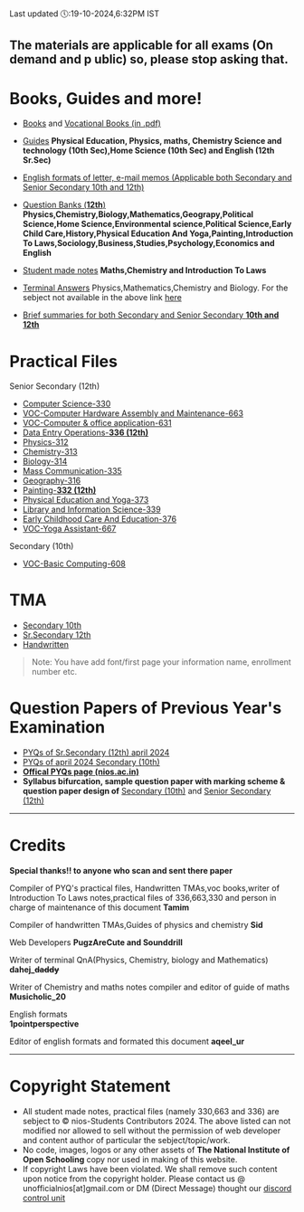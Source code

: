Last updated 🕔:19-10-2024,6:32PM IST

The materials are applicable for all exams (On demand and p
ublic) so, please stop asking that.
----
# Books, Guides and more!
- [Books](https://nios.ac.in/online-course-material.aspx) and [Vocational Books (in .pdf)](https://drive.google.com/drive/folders/10yjMKD5XLDjPqNbYba6V1nL-EvabkRTi)

- [Guides](https://drive.google.com/drive/folders/1Y4fr5EDyuxpoapeeQHkqvkki11fdBeZV)
**Physical Education, Physics, maths, Chemistry Science and technology (10th Sec),Home Science (10th Sec)  and English (12th Sr.Sec)**
- [English formats of letter, e-mail memos (Applicable both Secondary and Senior Secondary 10th and 12th)](https://drive.google.com/file/d/16_x7g3z3xabTg_a1eRRZBhVV8LLhFiD1/view?usp=drivesdk)

- [Question Banks (**12th**)](https://drive.google.com/drive/folders/1BUGHbC5k6UpgkfrdY3FWd47MzJ0SJM8r) **Physics,Chemistry,Biology,Mathematics,Geograpy,Political Science,Home Science,Environmental science,Political Science,Early Child Care,History,Physical Education And Yoga,Painting,Introduction To Laws,Sociology,Business,Studies,Psychology,Economics and English**
- [Student made notes](https://drive.google.com/drive/folders/1vXLyIQTRAoP_jEQ0eZRUijmr0Wnux_dn)
**Maths,Chemistry and Introduction To Laws**

- [Terminal Answers](https://drive.google.com/drive/folders/13pAmRsJ2DFe5P_mV6QdmGonMpWq5Upwd) Physics,Mathematics,Chemistry and Biology. For the sebject not available in the above link [here](https://brainly.in)
- [Brief summaries for both Secondary and Senior Secondary **10th and 12th**](https://www.flexiprep.com/NIOS-Notes/)

# Practical Files
Senior Secondary (12th) 
- [Computer Science-330](https://drive.google.com/drive/folders/1B4LC8LNbWwBj6i1u6VBKf4LzDcfGD1UX)
- [VOC-Computer Hardware Assembly and Maintenance-663](https://drive.google.com/drive/folders/1FePkpftsoo63xWzrQDX6mFYVivPkb4kL)
- [VOC-Computer & office application-631](https://drive.google.com/file/d/165UaWHD_6GEG8igXil3k7Fgi5tymbXJT/view?usp=drivesdk)
- [Data Entry Operations-**336 (12th)**](https://drive.google.com/drive/folders/1K5O8mtX-NXT-ezFsqh3ZsA0IdrJQ1SeU)
- [Physics-312](https://drive.google.com/file/d/1Tch83yqj_tKsHOzExcl1dMGCxSJKvAYb/view?usp=drivesdk)
- [Chemistry-313](https://drive.google.com/file/d/1ztU0LXRhlxP-Vztslwhh9-51Wjxn20wo/view?usp=drivesdk)
- [Biology-314](https://drive.google.com/file/d/1ooRji1IkWJ8OwPGnSqkMkPk2jmSSuXRX/view?usp=drivesdk)
- [Mass Communication-335](https://drive.google.com/file/d/15yFRnuislqd8L_Yy6Adln0mi6UWXmYlz/view?usp=drivesdk)
- [Geography-316](https://drive.google.com/file/d/1siXW5NvqsjoItMmtHnW98jb6g0BAKUks/view?usp=drivesdk)
- [Painting-**332 (12th)**](https://drive.google.com/file/d/1iTsm4f8ilwStpYmSv8-LD32YoY1erlgs/view?usp=drivesdk)
- [Physical Education and Yoga-373](https://drive.google.com/file/d/1uP8wLf8CWOa2ycGFyqpOtNuiWZMc2hdS/view?usp=drivesdk)
- [Library and Information Science-339](https://drive.google.com/drive/folders/1gmlUhPul53yaXm4eWGqQygnX_KgIJNpB)
- [Early Childhood Care And Education-376](https://drive.google.com/drive/folders/1gmlUhPul53yaXm4eWGqQygnX_KgIJNpB)
- [VOC-Yoga Assistant-667](https://drive.google.com/drive/folders/1ow4Bpx6-tR8tT2IXnFFX7AwAJpyj7sy2)

Secondary (10th)
- [VOC-Basic Computing-608](https://drive.google.com/file/d/1ByDCX_yhvUg-SXHroICBEaNCUzaPHwYI/view?usp=drivesdk)
# TMA
- [Secondary 10th](https://drive.google.com/drive/folders/1jvxqUL-eb--M7UuknJfnYwwLbWdYifCB)
- [Sr.Secondary 12th](https://drive.google.com/drive/folders/1lgKI4azmOY9-DN0Zln9z8rwQw7pZ3mGq)
- [Handwritten](https://drive.google.com/drive/folders/1eFHUKAtpzh-rBjDm4k4zfn3_AZmu0Byh)
> Note: You have add font/first page your information name, enrollment number etc.
# Question Papers of Previous Year's Examination
- [PYQs of Sr.Secondary (12th) april 2024](https://drive.google.com/drive/folders/1pPiI4xloWBmxJ05zej-b-WDO2KzyKlnr)
- [PYQs of april 2024 Secondary (10th)](https://drive.google.com/drive/folders/1TeVxkTpZndUQNLPmUMGjQaekqa6-D7QC) 
- [**Offical PYQs page (nios.ac.in)**](https://nios.ac.in/student-information-section/question-paper-of-previous-year-examination-academic.aspx)
- **Syllabus bifurcation, sample question paper with marking scheme & question paper design of** [Secondary (10th)](https://nios.ac.in/online-course-material/secondary-courses.aspx) and [Senior Secondary (12th)](https://nios.ac.in/online-course-material/sr-secondary-courses.aspx) 

_______________
# Credits 
**Special thanks!! to anyone who scan and sent there paper**

Compiler of PYQ's practical files, Handwritten TMAs,voc books,writer of Introduction To Laws notes,practical files of 336,663,330 and person in charge of maintenance of this document 
**Tamim**

Compiler of handwritten TMAs,Guides of physics and chemistry
**Sid**

Web Developers
**PugzAreCute and Sounddrill**

Writer of terminal QnA(Physics, Chemistry, biology and Mathematics) **dahej_~~daddy~~**

Writer of Chemistry and maths notes compiler and editor of guide of maths 
**Musicholic_20**

English formats             
**1pointperspective**

Editor of english formats and formated this document 
**aqeel_ur**
_______________

# Copyright Statement

* All  student made notes, practical files (namely 330,663 and 336) are sebject to © nios-Students Contributors 2024. The above listed can not
modified nor allowed to sell without the permission of web developer and content author of particular the sebject/topic/work.
* No code, images, logos or any other assets of **The National
Institute of Open Schooling** copy nor used in making of this website.
* If copyright Laws have been violated. We shall remove such content upon notice from the copyright holder. Please contact us @ unofficialnios[at]gmail.com or DM (Direct Message) thought our [discord control unit](123846010524310331252312333333333333332312312311515454484845631444446455555444447656896+84784549846153644646326566584888848484864848484464684645648648648842)
